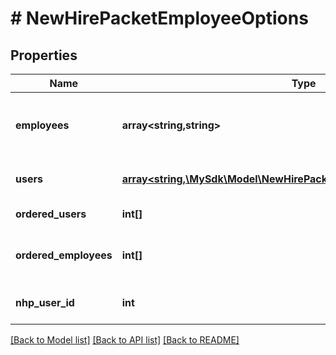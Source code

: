 # # NewHirePacketEmployeeOptions

## Properties

Name | Type | Description | Notes
------------ | ------------- | ------------- | -------------
**employees** | **array<string,string>** | Mapping of employee IDs to employee names | [optional]
**users** | [**array<string,\MySdk\Model\NewHirePacketEmployeeOptionsUsersValue>**](NewHirePacketEmployeeOptionsUsersValue.md) | Mapping of User ids to User details | [optional]
**ordered_users** | **int[]** | Ordered list of user IDs | [optional]
**ordered_employees** | **int[]** | Ordered list of employee IDs | [optional]
**nhp_user_id** | **int** | New hire packet user ID | [optional]

[[Back to Model list]](../../README.md#models) [[Back to API list]](../../README.md#endpoints) [[Back to README]](../../README.md)
